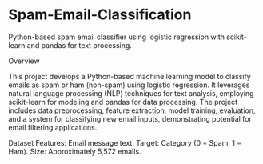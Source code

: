 # Spam-Email-Classification
Python-based spam email classifier using logistic regression with scikit-learn and pandas for text processing.

Overview

This project develops a Python-based machine learning model to classify emails as spam or ham (non-spam) using logistic regression. It leverages natural language processing (NLP) techniques for text analysis, employing scikit-learn for modeling and pandas for data processing. The project includes data preprocessing, feature extraction, model training, evaluation, and a system for classifying new email inputs, demonstrating potential for email filtering applications.

Dataset
Features: Email message text.
Target: Category (0 = Spam, 1 = Ham).
Size: Approximately 5,572 emails.

